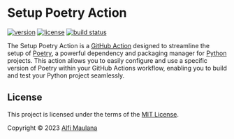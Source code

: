 # Setup Poetry Action

[![version](https://img.shields.io/github/v/release/threeal/setup-poetry-action?style=flat-square)](https://github.com/threeal/setup-poetry-action/releases)
[![license](https://img.shields.io/github/license/threeal/setup-poetry-action?style=flat-square)](./LICENSE)
[![build status](https://img.shields.io/github/actions/workflow/status/threeal/setup-poetry-action/action.yaml?label=test&branch=main&style=flat-square)](https://github.com/threeal/setup-poetry-action/actions/workflows/action.yaml)

The Setup Poetry Action is a [GitHub Action](https://github.com/features/actions) designed to streamline the setup of [Poetry](https://python-poetry.org/), a powerful dependency and packaging manager for [Python](https://www.python.org/) projects. This action allows you to easily configure and use a specific version of Poetry within your GitHub Actions workflow, enabling you to build and test your Python project seamlessly.

## License

This project is licensed under the terms of the [MIT License](./LICENSE).

Copyright © 2023 [Alfi Maulana](https://github.com/threeal/)
